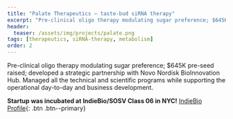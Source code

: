 ```yaml
---
title: "Palate Therapeutics — taste-bud siRNA therapy"
excerpt: "Pre-clinical oligo therapy modulating sugar preference; $645K pre-seed raised; Novo Nordisk partnership."
header:
  teaser: /assets/img/projects/palate.png
tags: [therapeutics, siRNA-therapy, metabolism]
order: 2
---
```


Pre-clinical oligo therapy modulating sugar preference; $645K pre-seed raised; developed a strategic partnership with Novo Nordisk BioInnovation Hub. Managed all the technical and scientific programs while supporting the operational day-to-day and business development.

**Startup was incubated at IndieBio/SOSV Class 06 in NYC!** [IndieBio Profile](https://indiebio.co/company/palate-therapeutics/){: .btn .btn--primary}
